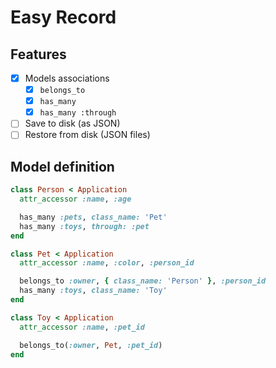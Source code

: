# Easy Record

## Features
- [x] Models associations
  - [x] `belongs_to`
  - [x] `has_many`
  - [x] `has_many :through`
- [ ] Save to disk (as JSON)
- [ ] Restore from disk (JSON files)

## Model definition
```ruby
class Person < Application
  attr_accessor :name, :age

  has_many :pets, class_name: 'Pet'
  has_many :toys, through: :pet
end

class Pet < Application
  attr_accessor :name, :color, :person_id

  belongs_to :owner, { class_name: 'Person' }, :person_id
  has_many :toys, class_name: 'Toy'
end

class Toy < Application
  attr_accessor :name, :pet_id

  belongs_to(:owner, Pet, :pet_id)
end
```
